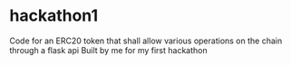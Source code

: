 # hackathon1
Code for an ERC20 token that shall allow various operations on the chain through a flask api
Built by me for my first hackathon
